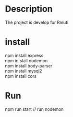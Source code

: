 <h1> Description </h1>
The project is  develop for Rmuti 
<h1>install</h1> 
npm install express <br>
npm in stall nodemon <br>
npm install body-parser <br>
npm install mysql2 <br>
npm install cors <br>
<h1> Run </h1>
npm run start   // run nodemon </br>
